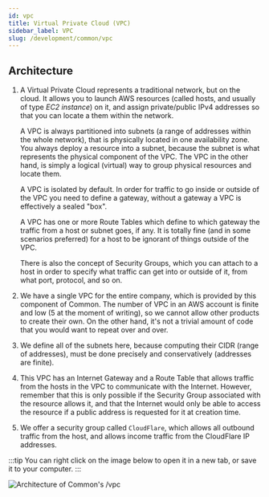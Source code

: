 ```yaml
---
id: vpc
title: Virtual Private Cloud (VPC)
sidebar_label: VPC
slug: /development/common/vpc
---
```


## Architecture

1. A Virtual Private Cloud represents a traditional network,
   but on the cloud.
   It allows you to launch AWS resources
   (called hosts, and usually of type _EC2 instance_) on it,
   and assign private/public IPv4 addresses
   so that you can locate a them within the network.

   A VPC is always partitioned into subnets
   (a range of addresses within the whole network),
   that is physically located in one availability zone.
   You always deploy a resource into a subnet,
   because the subnet is what represents the physical component of the VPC.
   The VPC in the other hand,
   is simply a logical (virtual) way to group physical resources
   and locate them.

   A VPC is isolated by default.
   In order for traffic to go inside or outside of the VPC
   you need to define a gateway,
   without a gateway a VPC is effectively a sealed "box".

   A VPC has one or more Route Tables
   which define to which gateway the traffic
   from a host or subnet goes, if any.
   It is totally fine (and in some scenarios preferred)
   for a host to be ignorant of things outside of the VPC.

   There is also the concept of Security Groups,
   which you can attach to a host
   in order to specify what traffic can get into or outside of it,
   from what port, protocol, and so on.

1. We have a single VPC for the entire company,
   which is provided by this component of Common.
   The number of VPC in an AWS account is finite and low
   (5 at the moment of writing),
   so we cannot allow other products to create their own.
   On the other hand,
   it's not a trivial amount of code
   that you would want to repeat over and over.
1. We define all of the subnets here,
   because computing their CIDR (range of addresses),
   must be done precisely and conservatively (addresses are finite).
1. This VPC has an Internet Gateway
   and a Route Table
   that allows traffic from the hosts in the VPC
   to communicate with the Internet.
   However,
   remember that this is only possible
   if the Security Group associated with the resource allows it,
   and that the Internet would only be able to access the resource
   if a public address is requested for it at creation time.
1. We offer a security group called `CloudFlare`,
   which allows all outbound traffic from the host,
   and allows income traffic from the CloudFlare IP addresses.

:::tip
You can right click on the image below
to open it in a new tab,
or save it to your computer.
:::

![Architecture of Common's /vpc](./vpc-arch.dot.svg)
